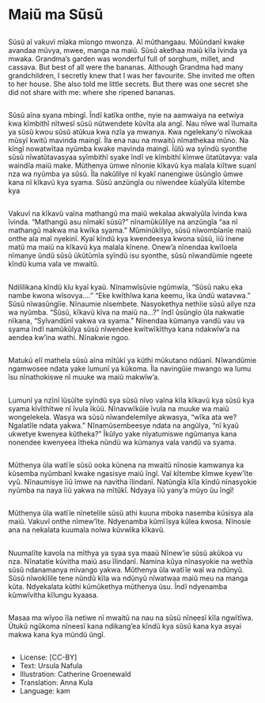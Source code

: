 # Maiũ ma Sũsũ

##
Sũsũ aĩ vakuvĩ mĩaka mĩongo
mwonza. Aĩ mũthangaau. Mũũndanĩ
kwake avandaa mũvya, mwee,
manga na maiũ. Sũsũ akethaa maiũ
kĩla ĩvinda ya mwaka.
Grandma’s garden was wonderful full of sorghum, millet, and cassava.
But best of all were the bananas.
Although Grandma had many
grandchildren, I secretly knew that I
was her favourite. She invited me
often to her house. She also told me
little secrets. But there was one
secret she did not share with me:
where she ripened bananas.

##
Sũsũ aĩna syana mbingĩ. Ĩndĩ katĩka
onthe, nyie na aamwaiya na
eetwiya kwa kĩmbithĩ nĩtwesĩ sũsũ
nũtwendete kũvĩta ala angĩ.
Nau nĩwe waĩ ĩlumaita ya sũsũ kwou
sũsũ atũkua kwa nzĩa ya mwanya.
Kwa ngelekany’o nĩwokaa mũsyĩ
kwitũ mavinda maingĩ. Ĩla ena nau
na mwaitũ nĩmathekaa mũno. Na
kĩngĩ nowatwĩtaa nyũmba kwake
mavinda maingĩ. Ĩũlũ wa syĩndũ
syonthe sũsũ nĩwatũtavasyaa
syĩmbithĩ syake ĩndĩ ve kĩmbithĩ
kĩmwe ũtatũtavya: vala waindĩa
maiũ make.
Mũthenya ũmwe nĩnonie kĩkavũ kya
malala kiĩtwe suanĩ nza wa nyũmba
ya sũsũ. Ĩla nakũlilye nĩ kyakĩ
nanengiwe ũsũngĩo ũmwe kana nĩ
kĩkavũ kya syama. Sũsũ anzũngĩa
ou nĩwendee kũalyũla kĩtembe kya

##
Vakuvĩ na kĩkavũ vaĩna mathangũ
ma maiũ wekalaa akwalyũla ĩvinda
kwa ĩvinda. “Mathangũ asu nĩmakĩ
sũsũ?” nĩnamũkũlilye na anzũngĩa
“aa nĩ mathangũ makwa ma kwĩka
syama.” Mũminũkĩlyo, sũsũ
nĩwombĩanĩe maiũ onthe ala maĩ
nyekinĩ.
Kyaĩ kĩndũ kya kwendeesya kwona
sũsũ, ĩiũ ĩnene matũ ma maiũ na
kĩkavũ kya malala kĩnene. Onew’a
nĩnendaa kwĩloela nĩmanye ũndũ
sũsũ ũkũtũmĩa syĩndũ isu syonthe,
sũsũ nĩwandũmie ngeete kĩndũ
kuma vala ve mwaitũ.

##
Ndililikana kĩndũ kĩu kyaĩ kyaũ.
Nĩnamwĩsũvie ngũmwĩa, “Sũsũ naku
eka nambe kwona wĩsovya....” “Eke
kwĩthĩwa kana keemu, ĩka ũndũ
watavwa.” Sũsũ nĩwasũngĩie.
Nĩnaumie nĩsembete.
Nasyokethya nethĩie sũsũ ailye nza
wa nyũmba. “Sũsũ, kĩkavũ kĩva na
maiũ na...?” ĩndĩ ũsũngĩo ũla
nakwatie nĩkana, “Syĩvandũnĩ
vakwa va syama.” Nĩnendaa
kũmanya vandũ vau va syama ĩndĩ
namũkũlya sũsũ nĩwendee
kwĩtwĩkĩthya kana ndakwĩw’a na
aendea kw’ina wathi. Nĩnakwie
ngoo.

##
Matukũ elĩ mathela sũsũ aĩna mĩtũkĩ
ya kũthi mũkutano ndũanĩ.
Nĩwandũmie ngamwosee ndata
yake lumunĩ ya kũkoma. Ĩla
navingũie mwango wa lumu ĩsu
nĩnathokiswe nĩ muuke wa maiũ
makwĩw’a.

##
Lumunĩ ya nzĩnĩ ĩũsũĩte syĩndũ sya
sũsũ nĩvo vaĩna kĩla kĩkavũ kya sũsũ
kya syama kĩvĩthĩtwe nĩ ĩvula ĩkũũ.
Nĩnavwĩkũie ĩvula na muuke wa
maiũ wongelekela. Wasya wa sũsũ
nĩwandelemilye akwasya, “wĩka ata
we? Ngalatĩle ndata yakwa.”
Nĩnamũsembeesye ndata na
angũlya, “nĩ kyaũ ukwetye kwenyea
kũtheka?” Ĩkũlyo yake nĩyatumiswe
ngũmanya kana nonendee
kwenyeea ĩtheka nũndũ wa
kũmanya vala vandũ va syama.

##
Mũthenya ũla watĩĩe sũsũ ooka
kũnena na mwaitũ nĩnosie
kamwanya ka kũsemba nyũmbanĩ
kwake ngasisye maiũ ĩngĩ. Vaĩ
kĩtembe kĩmwe kyew'ĩte vyũ.
Nĩnaumisye ĩiũ ĩmwe na navitha
ĩlindanĩ. Natũngĩa kĩla kĩndũ
nĩnasyokie nyũmba na naya ĩiũ
yakwa na mĩtũkĩ. Ndyaya ĩiũ yany’a
mũyo ũu ĩngĩ!

##
Mũthenya ũla watĩĩe nĩnetelile sũsũ
athi kuuna mboka nasemba kũsisya
ala maiũ. Vakuvĩ onthe nĩmew’ĩte.
Ndyenamba kũmĩĩsya kũlea kwosa.
Nĩnosie ana na nekalata kuumala
nolwa kũvwĩka kĩkavũ.

##
Nuumalĩte kavola na mĩthya ya
syaa sya maaũ Nĩnew’ie sũsũ
akũkoa vu nza. Nĩnatatie kũvitha
maiũ asu ĩlindanĩ. Namina kũya
nĩnasyokie na wethĩa sũsũ
ndanamanya mĩvango yakwa.
Mũthenya ũla watĩĩe waĩ wa
ndũnyũ. Sũsũ nĩwokĩlile tene nũndũ
kĩla wa ndũnyũ nĩwatwaa maiũ meu
na manga kũta. Ndyekalata kũthi
kũmũkethya mũthenya ũsu. Ĩndĩ
ndyenamba kũmwĩvitha kĩlungu
kyaasa.

##
Masaa ma wĩyoo ĩla netiwe nĩ
mwaitũ na nau na sũsũ nĩneesĩ kĩla
ngwĩtĩwa. Ũtukũ ngũkoma nĩneesĩ
kana ndikang’ea kĩndũ kya sũsũ
kana kya asyai makwa kana kya
mũndũ ũngĩ.

##
* License: [CC-BY]
* Text: Ursula Nafula
* Illustration: Catherine Groenewald
* Translation: Anna Kula
* Language: kam
